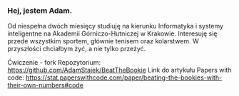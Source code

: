 ### Hej, jestem Adam.  
Od niespełna dwóch miesięcy studiuję na kierunku Informatyka i systemy inteligentne na
Akademii Górniczo-Hutniczej w Krakowie. Interesuję się przede wszystkim sportem, głównie
tenisem oraz kolarstwem. W przyszłości chciałbym żyć, a nie tylko przeżyć.

Ćwiczenie - fork 
Repozytorium: 
https://github.com/AdamStajek/BeatTheBookie 
Link do artykułu Papers with code: 
https://stat.paperswithcode.com/paper/beating-the-bookies-with-their-own-numbers#code 

